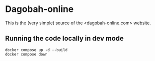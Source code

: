 # Dagobah-online

This is the (very simple) source of the <dagobah-online.com> website.

## Running the code locally in dev mode

    docker compose up -d --build
    docker compose down
